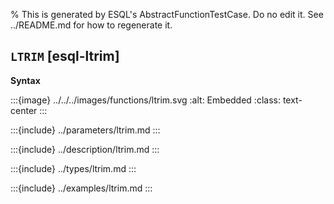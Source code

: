 % This is generated by ESQL's AbstractFunctionTestCase. Do no edit it. See ../README.md for how to regenerate it.

## `LTRIM` [esql-ltrim]

**Syntax**

:::{image} ../../../images/functions/ltrim.svg
:alt: Embedded
:class: text-center
:::


:::{include} ../parameters/ltrim.md
:::

:::{include} ../description/ltrim.md
:::

:::{include} ../types/ltrim.md
:::

:::{include} ../examples/ltrim.md
:::
